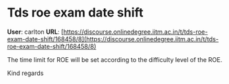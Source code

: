 # Tds roe exam date shift

**User**: carlton
**URL**: [https://discourse.onlinedegree.iitm.ac.in/t/tds-roe-exam-date-shift/168458/8](https://discourse.onlinedegree.iitm.ac.in/t/tds-roe-exam-date-shift/168458/8)

The time limit for ROE will be set according to the difficulty level of the ROE.

Kind regards
